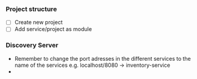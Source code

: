 ### Project structure

- [ ] Create new project
- [ ] Add service/project as module

### Discovery Server
- Remember to change the port adresses in the different services to the name of the services e.g. 
  localhost/8080 -> inventory-service
- 

